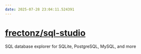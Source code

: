 ```yaml
---
date: 2025-07-28 23:04:11.524391
---
```


# [frectonz/sql-studio](https://github.com/frectonz/sql-studio)

SQL database explorer for SQLite, PostgreSQL, MySQL, and more